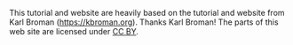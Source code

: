 This tutorial and website are heavily based on the tutorial and website from Karl Broman (https://kbroman.org). Thanks Karl Broman!
The parts of this web site are licensed under
[CC BY](http://creativecommons.org/licenses/by/3.0/).
